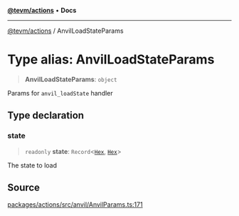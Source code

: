 [**@tevm/actions**](../README.md) • **Docs**

***

[@tevm/actions](../globals.md) / AnvilLoadStateParams

# Type alias: AnvilLoadStateParams

> **AnvilLoadStateParams**: `object`

Params for `anvil_loadState` handler

## Type declaration

### state

> `readonly` **state**: `Record`\<[`Hex`](Hex.md), [`Hex`](Hex.md)\>

The state to load

## Source

[packages/actions/src/anvil/AnvilParams.ts:171](https://github.com/evmts/tevm-monorepo/blob/main/packages/actions/src/anvil/AnvilParams.ts#L171)
